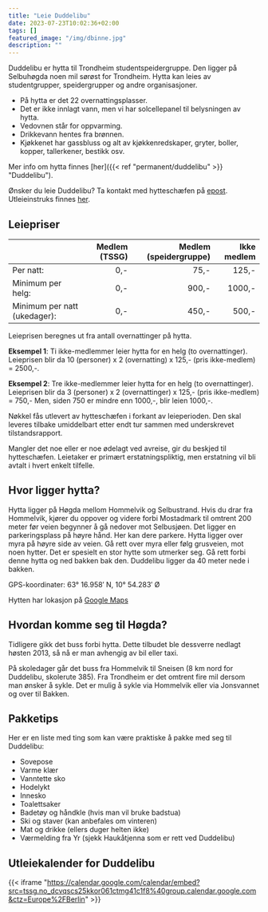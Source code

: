 ```yaml
---
title: "Leie Duddelibu"
date: 2023-07-23T10:02:36+02:00
tags: []
featured_image: "/img/dbinne.jpg"
description: ""
---
```


Duddelibu er hytta til Trondheim studentspeidergruppe.
Den ligger på Selbuhøgda noen mil sørøst for Trondheim. Hytta kan leies av studentgrupper, speidergrupper og andre organisasjoner.

* På hytta er det 22 overnattingsplasser.
* Det er ikke innlagt vann, men vi har solcellepanel til belysningen av hytta.
* Vedovnen står for oppvarming.
* Drikkevann hentes fra brønnen.
* Kjøkkenet har gassbluss og alt av kjøkkenredskaper, gryter, boller, kopper, tallerkener, bestikk osv.

Mer info om hytta finnes [her]({{< ref "permanent/duddelibu" >}} "Duddelibu").

Ønsker du leie Duddelibu? Ta kontakt med hytteschæfen på [epost](mailto:duddelibu@tssg.no).
Utleieinstruks finnes [her](/doc/utleieinstruks_2023_11_12_no.pdf).

## Leiepriser

| | Medlem (TSSG) | Medlem (speidergruppe) | Ikke medlem |
|:---|---:|---:|---:|
| Per natt: | 0,- | 75,- | 125,- |
| Minimum per helg: | 0,- | 900,- | 1000,- |
| Minimum per natt (ukedager): | 0,- | 450,- | 500,- |

Leieprisen beregnes ut fra antall overnattinger på hytta.

**Eksempel 1**: Ti ikke-medlemmer leier hytta for en helg (to overnattinger).
Leieprisen blir da 10 (personer) x 2 (overnatting) x 125,- (pris ikke-medlem) = 2500,-.

**Eksempel 2**: Tre ikke-medlemmer leier hytta for en helg (to overnattinger).
Leieprisen blir da 3 (personer) x 2 (overnattinger) x 125,- (pris ikke-medlem) = 750,-
Men, siden 750 er mindre enn 1000,-, blir leien 1000,-.

Nøkkel fås utlevert av hytteschæfen i forkant av leieperioden.
Den skal leveres tilbake umiddelbart etter endt tur sammen med underskrevet tilstandsrapport.

Mangler det noe eller er noe ødelagt ved avreise, gir du beskjed til hytteschæfen.
Leietaker er primært erstatningspliktig, men erstatning vil bli avtalt i hvert enkelt tilfelle.

## Hvor ligger hytta?

Hytta ligger på Høgda mellom Hommelvik og Selbustrand.
Hvis du drar fra Hommelvik, kjører du oppover og videre forbi Mostadmark til omtrent 200 meter før veien begynner å gå nedover mot Selbusjøen.
Det ligger en parkeringsplass på høyre hånd. Her kan dere parkere.
Hytta ligger over myra på høyre side av veien.
Gå rett over myra eller følg grusveien, mot noen hytter.
Det er spesielt en stor hytte som utmerker seg.
Gå rett forbi denne hytta og ned bakken bak den.
Duddelibu ligger da 40 meter nede i bakken.

GPS-koordinater: 63° 16.958′ N, 10° 54.283′ Ø

Hytten har lokasjon på [Google Maps](https://www.google.com/maps/place/Duddelibu/@63.2825808,10.9023965,17z/data=!3m1!4b1!4m5!3m4!1s0x466d191f70285577:0x10af5c8a15ca8e47!8m2!3d63.2825784!4d10.9045852?shorturl=1)

## Hvordan komme seg til Høgda?

Tidligere gikk det buss forbi hytta. Dette tilbudet ble dessverre nedlagt høsten 2013, så nå er man avhengig av bil eller taxi.

På skoledager går det buss fra Hommelvik til Sneisen (8 km nord for Duddelibu, skolerute 385).
Fra Trondheim er det omtrent fire mil dersom man ønsker å sykle.
Det er mulig å sykle via Hommelvik eller via Jonsvannet og over til Bakken.

## Pakketips

Her er en liste med ting som kan være praktiske å pakke med seg til Duddelibu:

* Sovepose
* Varme klær
* Vanntette sko
* Hodelykt
* Innesko
* Toalettsaker
* Badetøy og håndkle (hvis man vil bruke badstua)
* Ski og staver (kan anbefales om vinteren)
* Mat og drikke (ellers duger helten ikke)
* Værmelding fra Yr (sjekk Haukåtjenna som er rett ved Duddelibu)

## Utleiekalender for Duddelibu

{{< iframe "https://calendar.google.com/calendar/embed?src=tssg.no_dcvqscs25kkor061ctmg41c1f8%40group.calendar.google.com&ctz=Europe%2FBerlin" >}}
